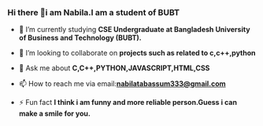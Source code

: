 ### Hi there 👋i am Nabila.I am a student of BUBT

- 🌱 I’m currently studying **CSE Undergraduate at Bangladesh University of Business and Technology (BUBT).**

- 👯 I’m looking to collaborate on **projects such as related to c,c++,python**

- 💬 Ask me about **C,C++,PYTHON,JAVASCRIPT,HTML,CSS**

- 📫 How to reach me via email:**nabilatabassum333@gmail.com**

- ⚡ Fun fact **I think i am funny and more reliable person.Guess i can make a smile for you.**
